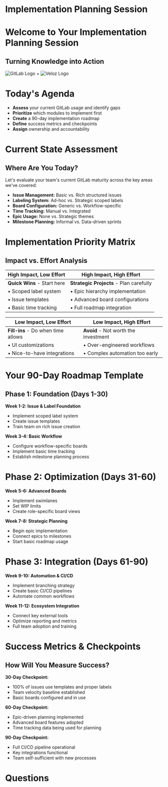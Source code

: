# Implementation Planning Session

# Welcome to Your Implementation Planning Session

## Turning Knowledge into Action

![GitLab Logo](https://about.gitlab.com/images/press/logo/png/gitlab-icon-rgb.png) + ![Veloz Logo](https://img1.wsimg.com/isteam/ip/55a4d049-b669-44b1-befb-5cbb852ac163/Veloz-Logo.svg/:/rs=w:59,h:59,cg:true,m/cr=w:59,h:59/qt=q:100/ll)


# Today's Agenda

* **Assess** your current GitLab usage and identify gaps
* **Prioritize** which modules to implement first
* **Create** a 90-day implementation roadmap
* **Define** success metrics and checkpoints
* **Assign** ownership and accountability

# Current State Assessment

## Where Are You Today?

Let's evaluate your team's current GitLab maturity across the key areas we've covered:

* **Issue Management:** Basic vs. Rich structured issues
* **Labeling System:** Ad-hoc vs. Strategic scoped labels
* **Board Configuration:** Generic vs. Workflow-specific
* **Time Tracking:** Manual vs. Integrated
* **Epic Usage:** None vs. Strategic themes
* **Milestone Planning:** Informal vs. Data-driven sprints

# Implementation Priority Matrix

## Impact vs. Effort Analysis

| High Impact, Low Effort | High Impact, High Effort |
|-------------------------|---------------------------|
| **Quick Wins** - Start here | **Strategic Projects** - Plan carefully |
| • Scoped label system | • Epic hierarchy implementation |
| • Issue templates | • Advanced board configurations |
| • Basic time tracking | • Full roadmap integration |

| Low Impact, Low Effort | Low Impact, High Effort |
|------------------------|--------------------------|
| **Fill-ins** - Do when time allows | **Avoid** - Not worth the investment |
| • UI customizations | • Over-engineered workflows |
| • Nice-to-have integrations | • Complex automation too early |

# Your 90-Day Roadmap Template

## Phase 1: Foundation (Days 1-30)

**Week 1-2: Issue & Label Foundation**
* Implement scoped label system
* Create issue templates
* Train team on rich issue creation

**Week 3-4: Basic Workflow**
* Configure workflow-specific boards
* Implement basic time tracking
* Establish milestone planning process

# Phase 2: Optimization (Days 31-60)

**Week 5-6: Advanced Boards**
* Implement swimlanes
* Set WIP limits
* Create role-specific board views

**Week 7-8: Strategic Planning**
* Begin epic implementation
* Connect epics to milestones
* Start basic roadmap usage

# Phase 3: Integration (Days 61-90)

**Week 9-10: Automation & CI/CD**
* Implement branching strategy
* Create basic CI/CD pipelines
* Automate common workflows

**Week 11-12: Ecosystem Integration**
* Connect key external tools
* Optimize reporting and metrics
* Full team adoption and training

# Success Metrics & Checkpoints

## How Will You Measure Success?

**30-Day Checkpoint:**
* 100% of issues use templates and proper labels
* Team velocity baseline established
* Basic boards configured and in use

**60-Day Checkpoint:**
* Epic-driven planning implemented
* Advanced board features adopted
* Time tracking data being used for planning

**90-Day Checkpoint:**
* Full CI/CD pipeline operational
* Key integrations functional
* Team self-sufficient with new processes

# Questions
